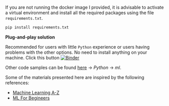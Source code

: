If you are not running the docker image I provided, it is advisable to activate a virtual environment and install all the required packages using the file `requirements.txt`.

```zsh
pip install requirements.txt
```

**Plug-and-play solution** 

Recommended for users with little `Python` experience or users having problems with the other options. No need to install anything on your machine. Click this button [![Binder](https://mybinder.org/badge_logo.svg)](https://mybinder.org/v2/gh/a-mhamdi/mlpy/main?labpath=Codes%2FPython)

Other code samples can be found [here](https://www.github.com/a-mhamdi/cosnip) -> _Python_ -> _ml_.

Some of the materials presented here are inspired by the following references:

- [Machine Learning A-Z](https://www.superdatascience.com/pages/machine-learning)
- [ML For Begineers](https://github.com/microsoft/ML-For-Beginners)
